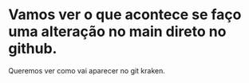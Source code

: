 # Vamos ver o que acontece se faço uma alteração no main direto no github.

Queremos ver como vai aparecer no git kraken.
